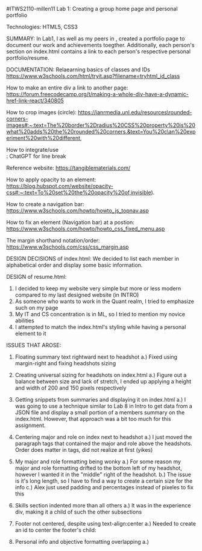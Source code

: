 #ITWS2110-millen11
Lab 1: Creating a group home page and personal portfolio

Technologies: HTML5, CSS3

SUMMARY:
In Lab1, I as well as my peers in <group name>, created a portfolio page to document our work and achievements toegther. Additionally, each person's section on index.html contains a link to each person's respective personal portfolio/resume.

DOCUMENTATION:
Relaearning basics of classes and IDs
 https://www.w3schools.com/html/tryit.asp?filename=tryhtml_id_class

How to make an entire div a link to another page:
 https://forum.freecodecamp.org/t/making-a-whole-div-have-a-dynamic-href-link-react/340805

How to crop images (circle):
 https://ianrmedia.unl.edu/resources\rounded-corners-images#:~:text=The%20border%2Dradius%20CSS%20property%20is%20what%20adds%20the%20rounded%20corners.&text=You%20c\an%20experiment%20with%20different,
 
How to integrate/use <br>:
 ChatGPT for line break

Reference website:
  https://tangiblematerials.com/

How to apply opacity to an element:
  https://blog.hubspot.com/website/opacity-css#:~:text=To%20set%20the%20opacity%20of,invisible).

How to create a navigation bar:
  https://www.w3schools.com/howto/howto_js_topnav.asp

How to fix an element (Navigation bar) at a postion:
  https://www.w3schools.com/howto/howto_css_fixed_menu.asp

The margin shorthand notation/order:
https://www.w3schools.com/css/css_margin.asp

DESIGN DECISIONS of index.html:
   We decided to list each member in alphabetical order and display some basic information. 

DESIGN of resume.html:
   1. I decided to keep my website very simple but more or less modern compared to my last designed website (in INTRO)
   2. As someone who wants to work in the Quant realm, I tried to emphasize such on my page
   3. My IT and CS concentration is in ML, so I tried to mention my novice abilities
   4. I attempted to match the index.html's styling while having a personal element to it

ISSUES THAT AROSE:
   1. Floating summary text rightward next to headshot
      a.) Fixed using margin-right and fixing headshots sizing

   2. Creating universal sizing for headshots on index.html
      a.) Figure out a balance between size and lack of stretch, I ended up applying a height and width of 200 and 150 pixels respectively

   3. Getting snippets from summaries and displaying it on index.html 
      a.) I was going to use a technique similar to Lab 8 in Intro to get data from a JSON file and display a small portion of a members summary on the index.html. However, that approach was a bit too much for this assignment.

   4. Centering major and role on index next to headshot
      a.) I just moved the paragraph tags that contained the major and role above the headshots. Order does matter in tags, did not realize at first (yikes)

   5. My major and role formatting being wonky
      a.) For some reason my major and role formatting drifted to the bottom left of my headshot, however I wanted it in the "middle" right of the headshot.
      b.) The issue is it's long length, so I have to find a way to create a certain size for the info
      c.) Alex just used padding and percentages instead of pixeles to fix this

   6. Skills section indented more than all others
      a.) It was in the experience div, making it a child of such the other subsections

   7. Footer not centered, despite using text-align:center 
      a.) Needed to create an id to center the footer's child: <p>

   8. Personal info and objective formatting overlapping
      a.)